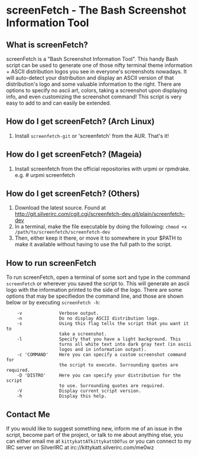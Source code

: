 screenFetch - The Bash Screenshot Information Tool
===============

What is screenFetch?
---------------------

screenFetch is a "Bash Screenshot Information Tool". This handy Bash 
script can be used to generate one of those nifty terminal theme 
information + ASCII distribution logos you see in everyone's screenshots
nowadays. It will auto-detect your distribution and display an ASCII
version of that distribution's logo and some valuable information to the
right. There are options to specify no ascii art, colors, taking a
screenshot upon displaying info, and even customizing the screenshot
command! This script is very easy to add to and can easily be extended.

How do I get screenFetch? (Arch Linux)
---------------------

1. Install `screenfetch-git` or 'screenfetch' from the AUR. That's it!

How do I get screenFetch? (Mageia)
---------------------

1. Install screenfetch from the official repositories with urpmi or rpmdrake.
   e.g. # urpmi screenfetch

How do I get screenFetch? (Others)
---------------------

1. Download the latest source. Found at http://git.silverirc.com/cgit.cgi/screenfetch-dev.git/plain/screenfetch-dev
2. In a terminal, make the file executable by doing the following: `chmod +x /path/to/screenfetch/screenfetch-dev`
3. Then, either keep it there, or move it to somewhere in your $PATH to make it available without having to use the full path to the script.

How to run screenFetch
------------------------

To run screenFetch, open a terminal of some sort and type in the command `screenFetch`
or wherever you saved the script to. This will generate an ascii logo with the 
information printed to the side of the logo. There are some options that may be
specifiedon the command line, and those are shown below or by executing `screenFetch -h`:

        -v              Verbose output.
        -n              Do no display ASCII distribution logo.
        -s              Using this flag tells the script that you want it to
                        take a screenshot.
        -l              Specify that you have a light background. This 
                        turns all white text into dark gray text (in ascii
                        logos and in information output).
        -c 'COMMAND'    Here you can specify a custom screenshot command for
                        the script to execute. Surrounding quotes are required.
        -D 'DISTRO'     Here you can specify your distribution for the script
                        to use. Surrounding quotes are required.
        -V              Display current script version.
        -h              Display this help.


Contact Me
------------------------
If you would like to suggest something new, inform me of an issue in the
script, become part of the project, or talk to me about anything else,
you can either email me at `kittykattATkittykattDOTus` or you can connect
to my IRC server on SilverIRC at irc://kittykatt.silverirc.com/me0wz
